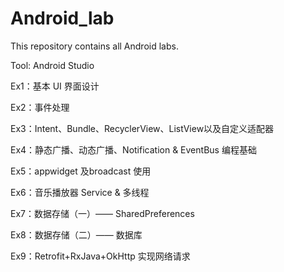 # Android_lab
This repository contains all Android labs.

Tool: Android Studio

Ex1：基本 UI 界面设计

Ex2：事件处理

Ex3：Intent、Bundle、RecyclerView、ListView以及自定义适配器

Ex4：静态广播、动态广播、Notification & EventBus 编程基础

Ex5：appwidget 及broadcast 使用

Ex6：音乐播放器 Service & 多线程

Ex7：数据存储（一）—— SharedPreferences

Ex8：数据存储（二）—— 数据库

Ex9：Retrofit+RxJava+OkHttp 实现网络请求



